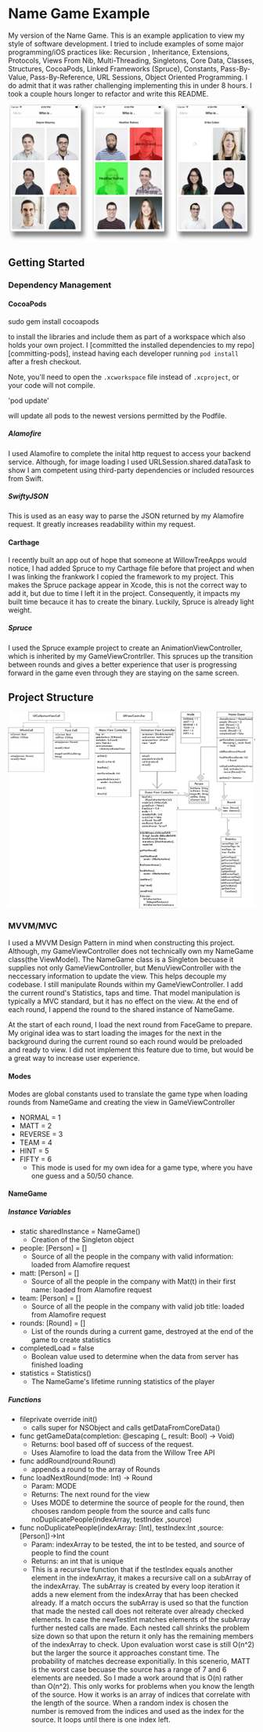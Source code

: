 # Name Game Example #

My version of the Name Game. This is an example application to view my style of software development. I tried to include examples of some major programming/iOS practices like: Recursion , Inheritance, Extensions, Protocols, Views From Nib, Multi-Threading, Singletons, Core Data, Classes, Structures, CocoaPods, Linked Frameworks (Spruce), Constants, Pass-By-Value, Pass-By-Reference, URL Sessions, Object Oriented Programming. I do admit that it was rather challenging implementing this in under 8 hours. I took a couple hours longer to refactor and write this README. 

![Login View](img/ScreenShot.png)


## Getting Started

### Dependency Management

#### CocoaPods

sudo gem install cocoapods

to install the libraries and include them as part of a workspace which also holds your own project. I  [committed the installed dependencies to my repo][committing-pods], instead having each developer running `pod install` after a fresh checkout.

Note, you'll need to open the `.xcworkspace` file instead of `.xcproject`, or your code will not compile.

'pod update'

will update all pods to the newest versions permitted by the Podfile.

##### Alamofire
I used Alamofire to complete the inital http request to access your backend service. Although, for image loading I used URLSession.shared.dataTask to show I am competent using third-party dependencies or included resources from Swift.

##### SwiftyJSON
This is used as an easy way to parse the JSON returned by my Alamofire request. It greatly increases readability within my request.


#### Carthage
I recently built an app out of hope that someone at WillowTreeApps would notice, I had added Spruce to my Carthage file before that project and when I was linking the frankwork I copied the framework to my project. This makes the Spruce package appear in Xcode, this is not the correct way to add it, but due to time I left it in the project. Consequently, it impacts my built time becauce it has to create the binary. Luckily, Spruce is already light weight.

##### Spruce
I used the Spruce example project to create an AnimationViewController, which is inherited by my GameViewCrontrller. This spruces up the transition between rounds and gives a better experience that user is progressing forward in the game even through they are staying on the same screen.

## Project Structure

![Login View](img/NameGameModel.png)

### MVVM/MVC

I used a MVVM Design Pattern in mind when constructing this project. Although, my GameViewController does not technically own my NameGame class(the ViewModel). The NameGame class is a Singleton becuase it supplies not only GameViewController, but MenuViewController with the neccessary information to update the view. This helps decouple my codebase. I still manipulate Rounds within my GameViewController. I add the current round's Statistics, taps and time. That model manipulation is typically a MVC standard, but it has no effect on the view. At the end of each round, I append the round to the shared instance of NameGame.  

At the start of each round, I load the next round from FaceGame to prepare. My original idea was to start loading the images for the next in the background during the current round so each round would be preloaded and ready to view. I did not implement this feature due to time, but would be a great way to increase user experience.

#### Modes

Modes are global constants used to translate the game type when loading rounds from NameGame and creating the view in GameViewController
*   NORMAL = 1
*   MATT = 2
*   REVERSE = 3
*   TEAM = 4
*   HINT = 5
*   FIFTY = 6
    * This mode is used for my own idea for a game type, where you have one guess and a 50/50 chance.

#### NameGame

##### Instance Variables

*   static sharedInstance = NameGame()
    *   Creation of the Singleton object
*   people: [Person] = []
    *   Source of all the people in the company with valid information: loaded from Alamofire request
*   matt: [Person] = []
    *   Source of all the people in the company with Mat(t) in their first name: loaded from Alamofire request
*   team: [Person] = []
    *   Source of all the people in the company with valid job title: loaded from Alamofire request
*   rounds: [Round] = []
    * List of the rounds during a current game, destroyed at the end of the game to create statistics
*   completedLoad = false
    * Boolean value used to determine when the data from server has finished loading
*   statistics = Statistics()
    * The NameGame's lifetime running statistics of the player

##### Functions
*   fileprivate override init()
    * calls super for NSObject and calls getDataFromCoreData()
*   func getGameData(completion: @escaping (_ result: Bool) -> Void)
    * Returns: bool based off of success of the request.
    * Uses Alamofire to load the data from the Willow Tree API 
*   func addRound(round:Round)
    * appends a round to the array of Rounds
*   func loadNextRound(mode: Int) -> Round
    * Param: MODE
    * Returns: The next round for the view
    * Uses MODE to determine the source of people for the round, then chooses random people from the source and calls func noDuplicatePeople(indexArray, testIndex ,source)
*   func noDuplicatePeople(indexArray: [Int], testIndex:Int ,source:[Person])->Int
    * Param: indexArray to be tested, the int to be tested, and source of people to find the count
    * Returns: an int that is unique
    * This is a recursive function that if the testIndex equals another element in the indexArray, it makes a recursive call on a subArray of the indexArray. The subArray is created by every loop iteration it adds a new element from the indexArray that has been checked already. If a match occurs the subArray is used so that the function that made the nested call does not reiterate over already checked elements. In case the newTestInt matches elements of the subArray further nested calls are made. Each nested call shrinks the problem size down so that upon the return it only has the remaining members of the indexArray to check. Upon evaluation worst case is still O(n^2) but the larger the source it approaches constant time. The probability of matches decrease exponitially. In this scenerio, MATT is the worst case becuase the source has a range of 7 and 6 elements are needed. So I made a work around that is O(n) rather than O(n^2). This only works for problems when you know the length of the source. How it works is an array of indices that correlate with the length of the source. When a random index is chosen the number is removed from the indices and used as the index for the source. It loops until there is one index left. 












